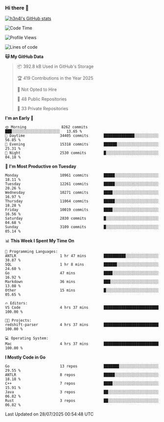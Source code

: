 ### Hi there 👋

[![h3n4l's GitHub stats](https://github-readme-stats.vercel.app/api?username=h3n4l&count_private=true&show_icons=true&theme=radical)](https://github.com/h3n4l/github-readme-stats)

<!--START_SECTION:waka-->
![Code Time](http://img.shields.io/badge/Code%20Time-2%2C248%20hrs%207%20mins-blue)

![Profile Views](http://img.shields.io/badge/Profile%20Views-0-blue)

![Lines of code](https://img.shields.io/badge/From%20Hello%20World%20I%27ve%20Written-21.7%20million%20lines%20of%20code-blue)

**🐱 My GitHub Data** 

> 📦 392.8 kB Used in GitHub's Storage 
 > 
> 🏆 419 Contributions in the Year 2025
 > 
> 🚫 Not Opted to Hire
 > 
> 📜 48 Public Repositories 
 > 
> 🔑 33 Private Repositories 
 > 
**I'm an Early 🐤** 

```text
🌞 Morning                8262 commits        ███░░░░░░░░░░░░░░░░░░░░░░   13.65 % 
🌆 Daytime                34405 commits       ██████████████░░░░░░░░░░░   56.85 % 
🌃 Evening                15318 commits       ██████░░░░░░░░░░░░░░░░░░░   25.31 % 
🌙 Night                  2530 commits        █░░░░░░░░░░░░░░░░░░░░░░░░   04.18 % 
```
📅 **I'm Most Productive on Tuesday** 

```text
Monday                   10961 commits       █████░░░░░░░░░░░░░░░░░░░░   18.11 % 
Tuesday                  12261 commits       █████░░░░░░░░░░░░░░░░░░░░   20.26 % 
Wednesday                10271 commits       ████░░░░░░░░░░░░░░░░░░░░░   16.97 % 
Thursday                 11064 commits       █████░░░░░░░░░░░░░░░░░░░░   18.28 % 
Friday                   10019 commits       ████░░░░░░░░░░░░░░░░░░░░░   16.56 % 
Saturday                 2830 commits        █░░░░░░░░░░░░░░░░░░░░░░░░   04.68 % 
Sunday                   3109 commits        █░░░░░░░░░░░░░░░░░░░░░░░░   05.14 % 
```


📊 **This Week I Spent My Time On** 

```text
💬 Programming Languages: 
ANTLR                    1 hr 47 mins        ██████████░░░░░░░░░░░░░░░   38.87 % 
SQL                      1 hr 8 mins         ██████░░░░░░░░░░░░░░░░░░░   24.60 % 
Go                       47 mins             ████░░░░░░░░░░░░░░░░░░░░░   16.92 % 
Markdown                 36 mins             ███░░░░░░░░░░░░░░░░░░░░░░   13.08 % 
Other                    15 mins             █░░░░░░░░░░░░░░░░░░░░░░░░   05.65 % 

🔥 Editors: 
VS Code                  4 hrs 37 mins       █████████████████████████   100.00 % 

🐱‍💻 Projects: 
redshift-parser          4 hrs 37 mins       █████████████████████████   100.00 % 

💻 Operating System: 
Mac                      4 hrs 37 mins       █████████████████████████   100.00 % 
```

**I Mostly Code in Go** 

```text
Go                       13 repos            ███████░░░░░░░░░░░░░░░░░░   29.55 % 
ANTLR                    8 repos             █████░░░░░░░░░░░░░░░░░░░░   18.18 % 
C++                      7 repos             ████░░░░░░░░░░░░░░░░░░░░░   15.91 % 
Java                     3 repos             ██░░░░░░░░░░░░░░░░░░░░░░░   06.82 % 
Rust                     3 repos             ██░░░░░░░░░░░░░░░░░░░░░░░   06.82 % 
```




 Last Updated on 28/07/2025 00:54:48 UTC
<!--END_SECTION:waka-->

